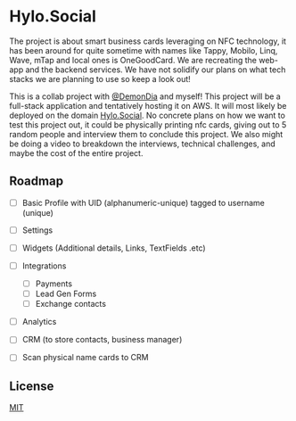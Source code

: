# Hylo.Social

The project is about smart business cards leveraging on NFC technology, it has been around for quite sometime with names like Tappy, Mobilo, Linq, Wave, mTap and local ones is OneGoodCard. We are recreating the web-app and the backend services. We have not solidify our plans on what tech stacks we are planning to use so keep a look out!

This is a collab project with [@DemonDia](https://github.com/DemonDia) and myself! This project will be a full-stack application and tentatively hosting it on AWS. It will most likely be deployed on the domain [Hylo.Social](http://hylo.social). No concrete plans on how we want to test this project out, it could be physically printing nfc cards, giving out to 5 random people and interview them to conclude this project. We also might be doing a video to breakdown the interviews, technical challenges, and maybe the cost of the entire project. 



## Roadmap

- [ ] Basic Profile with UID (alphanumeric-unique) tagged to username (unique)
- [ ] Settings 
- [ ] Widgets (Additional details, Links, TextFields .etc) 
- [ ] Integrations
    - [ ] Payments
    - [ ] Lead Gen Forms
    - [ ] Exchange contacts
- [ ] Analytics 
- [ ] CRM (to store contacts, business manager)
- [ ] Scan physical name cards to CRM  


## License

[MIT](https://choosealicense.com/licenses/mit/)